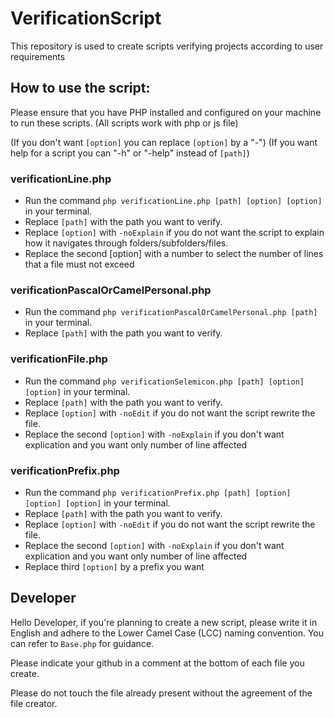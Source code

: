 # VerificationScript

This repository is used to create scripts verifying projects according to user requirements

## How to use the script:
Please ensure that you have PHP installed and configured on your machine to run these scripts.
(All scripts work with php or js file)

(If you don't want `[option]` you can replace `[option]` by a "-")
(If you want help for a script you can "-h" or "-help" instead of `[path]`)

### verificationLine.php
- Run the command `php verificationLine.php [path] [option] [option]` in your terminal.
- Replace `[path]` with the path you want to verify.
- Replace `[option]` with `-noExplain` if you do not want the script to explain how it navigates through folders/subfolders/files.
- Replace the second [option] with a number to select the number of lines that a file must not exceed

### verificationPascalOrCamelPersonal.php
- Run the command `php verificationPascalOrCamelPersonal.php [path]` in your terminal.
- Replace `[path]` with the path you want to verify.

### verificationFile.php
- Run the command `php verificationSelemicon.php [path] [option] [option]` in your terminal.
- Replace `[path]` with the path you want to verify.
- Replace `[option]` with `-noEdit` if you do not want the script rewrite the file.
- Replace the second `[option]` with `-noExplain` if you don't want explication and you want only number of line affected

### verificationPrefix.php
- Run the command `php verificationPrefix.php [path] [option] [option] [option]` in your terminal.
- Replace `[path]` with the path you want to verify.
- Replace `[option]` with `-noEdit` if you do not want the script rewrite the file.
- Replace the second `[option]` with `-noExplain` if you don't want explication and you want only number of line affected
- Replace third `[option]` by a prefix you want

## Developer

Hello Developer, if you're planning to create a new script, please write it in English and adhere to the Lower Camel Case (LCC) naming convention. You can refer to `Base.php` for guidance.

Please indicate your github in a comment at the bottom of each file you create.

Please do not touch the file already present without the agreement of the file creator.